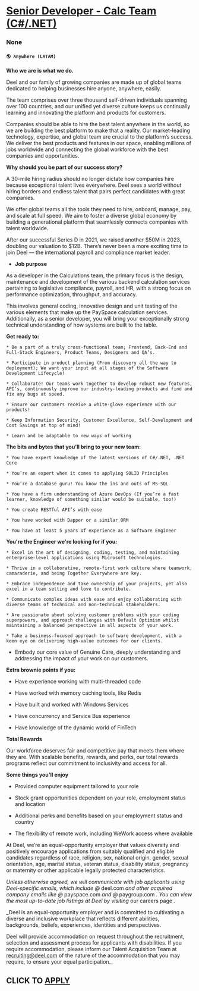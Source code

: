 # [Senior Developer - Calc Team (C#/.NET)](https://www.remotewlb.com/apply/senior-developer-calc-team-c-net-134553)  
### None  
#### `🌎 Anywhere (LATAM)`  

**Who we are is what we do.**

Deel and our family of growing companies are made up of global teams dedicated to helping businesses hire anyone, anywhere, easily.

The team comprises over three thousand self-driven individuals spanning over 100 countries, and our unified yet diverse culture keeps us continually learning and innovating the platform and products for customers.

Companies should be able to hire the best talent anywhere in the world, so we are building the best platform to make that a reality. Our market-leading technology, expertise, and global team are crucial to the platform’s success. We deliver the best products and features in our space, enabling millions of jobs worldwide and connecting the global workforce with the best companies and opportunities.

 **Why should you be part of our success story?**

A 30-mile hiring radius should no longer dictate how companies hire because exceptional talent lives everywhere. Deel sees a world without hiring borders and endless talent that pairs perfect candidates with great companies.

We offer global teams all the tools they need to hire, onboard, manage, pay, and scale at full speed. We aim to foster a diverse global economy by building a generational platform that seamlessly connects companies with talent worldwide.

After our successful Series D in 2021, we raised another $50M in 2023, doubling our valuation to $12B. There’s never been a more exciting time to join Deel — the international payroll and compliance market leader.

  *  **Job purpose**

As a developer in the Calculations team, the primary focus is the design, maintenance and development of the various backend calculation services pertaining to legislative compliance, payroll, and HR, with a strong focus on performance optimization, throughput, and accuracy.  
  
This involves general coding, innovative design and unit testing of the various elements that make up the PaySpace calculation services. Additionally, as a senior developer, you will bring your exceptionally strong technical understanding of how systems are built to the table.

 **Get ready to:**

    * Be a part of a truly cross-functional team; Frontend, Back-End and Full-Stack Engineers, Product Teams, Designers and QA’s.

    * Participate in product planning (From discovery all the way to deployment); We want your input at all stages of the Software Development Lifecycle!

    * Collaborate! Our teams work together to develop robust new features, API’s, continuously improve our industry-leading products and find and fix any bugs at speed.

    * Ensure our customers receive a white-glove experience with our products!

    * Keep Information Security, Customer Excellence, Self-Development and Cost Savings at top of mind!

    * Learn and be adaptable to new ways of working

 **The bits and bytes that you’ll bring to your new team:**

    * You have expert knowledge of the latest versions of C#/.NET, .NET Core

    * You’re an expert when it comes to applying SOLID Principles

    * You’re a database guru! You know the ins and outs of MS-SQL

    * You have a firm understanding of Azure DevOps (If you’re a fast learner, knowledge of something similar would be suitable, too!)

    * You create RESTful API’s with ease

    * You have worked with Dapper or a similar ORM

    * You have at least 5 years of experience as a Software Engineer

 **You're the Engineer we're looking for if you:**

    * Excel in the art of designing, coding, testing, and maintaining enterprise-level applications using Microsoft technologies.

    * Thrive in a collaborative, remote-first work culture where teamwork, camaraderie, and being Together Everywhere are key.

    * Embrace independence and take ownership of your projects, yet also excel in a team setting and love to contribute.

    * Communicate complex ideas with ease and enjoy collaborating with diverse teams of technical and non-technical stakeholders.

    * Are passionate about solving customer problems with your coding superpowers, and approach challenges with Default Optimism whilst maintaining a balanced perspective in all aspects of your work.

    * Take a business-focused approach to software development, with a keen eye on delivering high-value outcomes for our clients.

  * Embody our core value of Genuine Care, deeply understanding and addressing the impact of your work on our customers.

 **Extra brownie points if you:**

  * Have experience working with multi-threaded code

  * Have worked with memory caching tools, like Redis

  * Have built and worked with Windows Services

  * Have concurrency and Service Bus experience

  * Have knowledge of the dynamic world of FinTech

 **Total Rewards**

Our workforce deserves fair and competitive pay that meets them where they are. With scalable benefits, rewards, and perks, our total rewards programs reflect our commitment to inclusivity and access for all.

**Some things you’ll enjoy**

  * Provided computer equipment tailored to your role

  * Stock grant opportunities dependent on your role, employment status and location

  * Additional perks and benefits based on your employment status and country

  * The flexibility of remote work, including WeWork access where available

At Deel, we’re an equal-opportunity employer that values diversity and positively encourage applications from suitably qualified and eligible candidates regardless of race, religion, sex, national origin, gender, sexual orientation, age, marital status, veteran status, disability status, pregnancy or maternity or other applicable legally protected characteristics.

 _Unless otherwise agreed, we will communicate with job applicants using Deel-specific emails, which include @_ deel.com _and other acquired company emails like @_ payspace.com _and @_ paygroup.com _. You can view the most up-to-date job listings at Deel by visiting_ our careers page _._  
  
 _Deel is an equal-opportunity employer and is committed to cultivating a diverse and inclusive workplace that reflects different abilities, backgrounds, beliefs, experiences, identities and perspectives.  
  
Deel will provide accommodation on request throughout the recruitment, selection and assessment process for applicants with disabilities. If you require accommodation, please inform our Talent Acquisition Team at recruiting@deel.com of the nature of the accommodation that you may require, to ensure your equal participation._

  
## CLICK TO [APPLY](https://www.remotewlb.com/apply/senior-developer-calc-team-c-net-134553)

